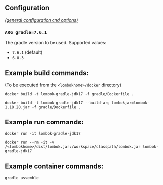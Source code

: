 ## Configuration

[_(general configuration and options)_](../readme.md)

### `ARG gradle=7.6.1`

The gradle version to be used. Supported values:

- `7.6.1` (default)
- `6.8.3`

## Example build commands:

(To be executed from the `<lombokhome>/docker` directory)

```
docker build -t lombok-gradle-jdk17 -f gradle/Dockerfile .

docker build -t lombok-gradle-jdk17 --build-arg lombokjar=lombok-1.18.20.jar -f gradle/Dockerfile .
```

## Example run commands:

```
docker run -it lombok-gradle-jdk17

docker run --rm -it -v /<lombokhome>/dist/lombok.jar:/workspace/classpath/lombok.jar lombok-gradle-jdk17
```

## Example container commands:

```
gradle assemble
```
